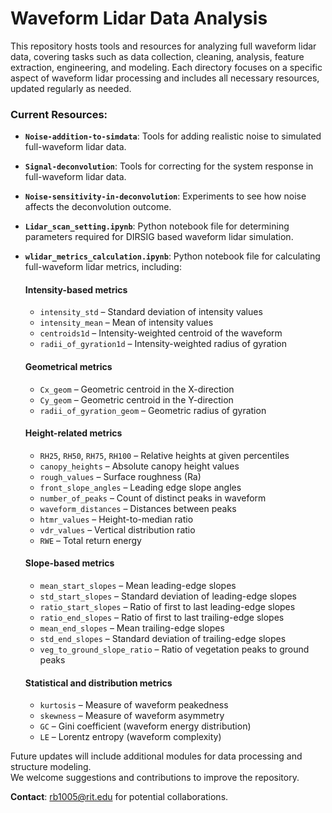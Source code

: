 # Waveform Lidar Data Analysis

This repository hosts tools and resources for analyzing full waveform lidar data, covering tasks such as data collection, cleaning, analysis, feature extraction, engineering, and modeling. Each directory focuses on a specific aspect of waveform lidar processing and includes all necessary resources, updated regularly as needed.

### Current Resources:
- **`Noise-addition-to-simdata`**: Tools for adding realistic noise to simulated full-waveform lidar data.
- **`Signal-deconvolution`**: Tools for correcting for the system response in full-waveform lidar data.
- **`Noise-sensitivity-in-deconvolution`**: Experiments to see how noise affects the deconvolution outcome.
- **`Lidar_scan_setting.ipynb`**: Python notebook file for determining parameters required for DIRSIG based waveform lidar simulation.
- **`wlidar_metrics_calculation.ipynb`**: Python notebook file for calculating full-waveform lidar metrics, including:

    #### Intensity-based metrics
    - `intensity_std` – Standard deviation of intensity values  
    - `intensity_mean` – Mean of intensity values  
    - `centroids1d` – Intensity-weighted centroid of the waveform  
    - `radii_of_gyration1d` – Intensity-weighted radius of gyration  

    #### Geometrical metrics
    - `Cx_geom` – Geometric centroid in the X-direction  
    - `Cy_geom` – Geometric centroid in the Y-direction  
    - `radii_of_gyration_geom` – Geometric radius of gyration  

    #### Height-related metrics
    - `RH25`, `RH50`, `RH75`, `RH100` – Relative heights at given percentiles  
    - `canopy_heights` – Absolute canopy height values  
    - `rough_values` – Surface roughness (Ra)  
    - `front_slope_angles` – Leading edge slope angles  
    - `number_of_peaks` – Count of distinct peaks in waveform  
    - `waveform_distances` – Distances between peaks  
    - `htmr_values` – Height-to-median ratio  
    - `vdr_values` – Vertical distribution ratio  
    - `RWE` – Total return energy  

    #### Slope-based metrics
    - `mean_start_slopes` – Mean leading-edge slopes  
    - `std_start_slopes` – Standard deviation of leading-edge slopes  
    - `ratio_start_slopes` – Ratio of first to last leading-edge slopes  
    - `ratio_end_slopes` – Ratio of first to last trailing-edge slopes  
    - `mean_end_slopes` – Mean trailing-edge slopes  
    - `std_end_slopes` – Standard deviation of trailing-edge slopes  
    - `veg_to_ground_slope_ratio` – Ratio of vegetation peaks to ground peaks  

    #### Statistical and distribution metrics
    - `kurtosis` – Measure of waveform peakedness  
    - `skewness` – Measure of waveform asymmetry  
    - `GC` – Gini coefficient (waveform energy distribution)  
    - `LE` – Lorentz entropy (waveform complexity)


Future updates will include additional modules for data processing and structure modeling.  
We welcome suggestions and contributions to improve the repository.  

**Contact**: [rb1005@rit.edu](mailto:rb1005@rit.edu) for potential collaborations.